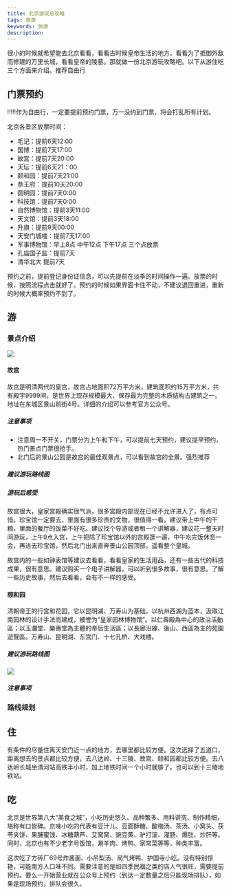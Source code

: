```yaml
---
title: 北京游玩总攻略
tags: 旅游
keywords: 旅游
description:
---
```



很小的时候就希望能去北京看看，看看古时候皇帝生活的地方，看看为了抵御外敌而修建的万里长城，看看皇帝的陵墓。那就做一份北京游玩攻略吧。以下从游住吃三个方面来介绍。推荐自由行

## 门票预约

!!!!!作为自由行，一定要提前预约门票，万一没约到门票，将会打乱所有计划。

北京各景区放票时间：

- 毛记：提前6天12:00
- 国博：提前7天17:00
- 故宫：提前7天20:00
- 天坛：提前6天21：00
- 颐和园：提前7天21:00
- 恭王府：提前10天20:00
- 圆明园：提前7天0:00
- 科技馆：提前7天0:00
- 自然博物馆：提前3天11:00
- 天文馆：提前3天18:00
- 升旗：提前9天00:00
- 天安门城楼：提前7天17:00
- 军事博物馆：早上8点  中午12点  下午17点  三个点放票
- 孔庙国子监：提前7天
- 清华北大 提前7天

预约之前，提前登记身份证信息，可以先提前在淡季的时间操作一遍。放票的时候，按照流程点击就好了。预约的时候如果界面卡住不动，不建议退回重进，重新的时候大概率预约不到了。

## 游

### 景点介绍

![](beijing_1.png)

#### 故宫

故宫是明清两代的皇宫，故宫占地面积72万平方米，建筑面积约15万平方米，共有殿宇9999间，是世界上现存规模最大、保存最为完整的木质结构古建筑之一。地址在东城区景山前街4号。详细的介绍可以参考官方公众号。

##### **注意事项**

- 注意周一不开关，门票分为上午和下午，可以提前七天预约，建议提早预约，热门景点门票很抢手。
- 北门后的景山公园是故宫的最佳观景点，可以看到故宫的全景。强烈推荐

##### **建议游玩路线图**

##### 游玩后感受

故宫很大，皇家宫殿确实很气派，很多宫殿内部现在已经不允许进入了，有点可惜。珍宝馆一定要去，里面有很多珍贵的文物，很值得一看。建议带上中午的干粮，里面的餐厅的饭菜不好吃。建议找个导游或者租一个讲解器，建议花一整天时间游玩，上午9点入宫，上午把除了珍宝馆以外的宫殿逛一遍，中午吃完饭休息一会，再进去珍宝馆，然后北门出来直奔景山公园顶部，遥看整个皇城。

故宫内的一些如钟表馆等建议去看看，看看皇家的生活用品，还有一些古代的科技成果，很有意思。建议购买一个电子讲解器，可以听到很多故事，很有意思。了解一些历史故事，然后去看看，会有不一样的感受。

#### 颐和园

清朝帝王的行宫和花园，它以昆明湖、万寿山为基础，以杭州西湖为蓝本，汲取江南园林的设计手法而建成，被誉为“皇家园林博物馆”。以仁壽殿為中心的政治活動區；以玉瀾堂、樂壽堂為主體的帝后生活區；以長廊沿線、後山、西區為主的苑園遊覽區。万寿山、昆明湖、东宫门、十七孔桥、大戏楼。

##### **建议游玩路线图**

![](beijing_2.png)

##### **注意事项**

### 路线规划

## 住

有条件的尽量住离天安门近一点的地方，去哪里都比较方便。这次选择了五道口，距离想去的景点都比较方便，去八达岭、十三陵、故宫、颐和园都比较方便。去八达岭长城坐清河站高铁半小时，加上地铁时间一个小时就够了。也可以到十三陵地铁站。

###

## 吃

北京是世界第八大“美食之城”，小吃历史悠久、品种繁多、用料讲究、制作精细，堪称有口皆碑。京味小吃的代表有豆汁儿、豆面酥糖、酸梅汤、茶汤、小窝头、茯苓夹饼、果脯蜜饯、冰糖葫芦、艾窝窝、豌豆黄、驴打滚、灌肠、爆肚、炒肝等。同时，北京也有不少老字号饭馆，涮羊肉、烤鸭、家常菜等等，种类丰富。

这次吃了方砖厂69号炸酱面、小吊梨汤、局气烤鸭、护国寺小吃。没有特别惊艳，可能南方人口味不同。需要注意的是如四季民福之类的店人气很旺，需要提前预约。要么一开始营业就在公众号上预约（到达一定数量之后只能现场排队），如果是现场预约，排队会很久。
